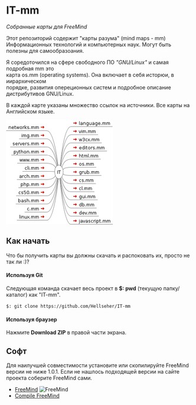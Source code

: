 # IT-mm
_Собранные карты для FreeMind_

Этот репозиторий содержит "карты разума" (mind maps - mm)  
Информационных технологий и компьютерных наук. 
Могут быть полезны для самообразоания.

Я соредоточился на сфере свободного ПО _"GNU/Linux"_ и самая подробная mm это  
карта os.mm (operating systems). Она включает в себя исторюи, в иирархическом  
порядке, развития опереционных систем и подробное описание дистрибутивов GNU/Linux.

В каждой карте указаны множество ссылок на источники.
Все карты на Английском языке.

![IT](./IT.png)

## Как начать ##
Что бы получить карты вы должны скачать и распоковать их, просто не так ли :)?

#### Используя Git ####
Следующая команда скачает весь проект в __$: pwd__ (текущую папку/каталог) как
"IT-mm".

    $: git clone https://github.com/Hellseher/IT-mm

#### Используя браузер ####
Нажмите __Download ZIP__  в правой части экрана.

## Софт ##
Для наилучшей совместимости установите или скопилируйте FreeMind версии не ниже
1.0.1. Если не нашлось подходящей версии на сайте проекта соберите FreeMind
сами.
+   [FreeMind](http://freemind.sourceforge.net/wiki/index.php/Main_Page)
    ![FreeMind](http://a.fsdn.com/allura/p/freemind/icon)
+   [Compile FreeMind](http://freemind.sourceforge.net/wiki/index.php/Building)
